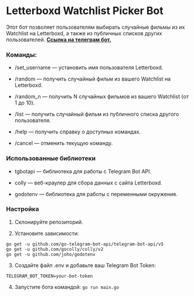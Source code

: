 # Letterboxd Watchlist Picker Bot
Этот бот позволяет пользователям выбирать случайные фильмы из их Watchlist на Letterboxd, а также из публичных списков других пользователей.
[**Ссылка на телеграм бот.**](https://t.me/letterboxd_watchlist_picker_bot)

### Команды:
- /set_username — установить имя пользователя Letterboxd. 


- /random — получить случайный фильм из вашего Watchlist на Letterboxd.


- /random_n — получить N случайных фильмов из вашего Watchlist (от 1 до 10).


- /list — получить случайный фильм из публичного списка другого пользователя.


- /help — получить справку о доступных командах.


- /cancel — отменить текущую команду.

### Использованные библиотеки
- tgbotapi — библиотека для работы с Telegram Bot API.
 

- colly — веб-краулер для сбора данных с сайта Letterboxd.


- godotenv — библиотека для работы с переменными окружения.

### Настройка
1. Склонируйте репозиторий.


2. Установите зависимости:
```
go get -u github.com/go-telegram-bot-api/telegram-bot-api/v5
go get -u github.com/gocolly/colly/v2
go get -u github.com/joho/godotenv
```
3. Создайте файл .env и добавьте ваш Telegram Bot Token:
```
TELEGRAM_BOT_TOKEN=your-bot-token
```
4. Запустите бота командой:
``go run main.go``



